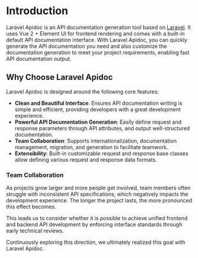 # Introduction

Laravel Apidoc is an API documentation generation tool based on [Laravel](https://laravel.com/). It uses Vue 2 + Element UI for frontend rendering and comes with a built-in default API documentation interface. With Laravel Apidoc, you can quickly generate the API documentation you need and also customize the documentation generation to meet your project requirements, enabling fast API documentation output.

## Why Choose Laravel Apidoc

Laravel Apidoc is designed around the following core features:

* **Clean and Beautiful Interface**: Ensures API documentation writing is simple and efficient, providing developers with a great development experience.
* **Powerful API Documentation Generation**: Easily define request and response parameters through API attributes, and output well-structured documentation.
* **Team Collaboration**: Supports internationalization, documentation management, migration, and generation to facilitate teamwork.
* **Extensibility**: Built-in customizable request and response base classes allow defining various request and response data formats.

### Team Collaboration

As projects grow larger and more people get involved, team members often struggle with inconsistent API specifications, which negatively impacts the development experience. The longer the project lasts, the more pronounced this effect becomes.

This leads us to consider whether it is possible to achieve unified frontend and backend API development by enforcing interface standards through early technical reviews.

Continuously exploring this direction, we ultimately realized this goal with Laravel Apidoc.
